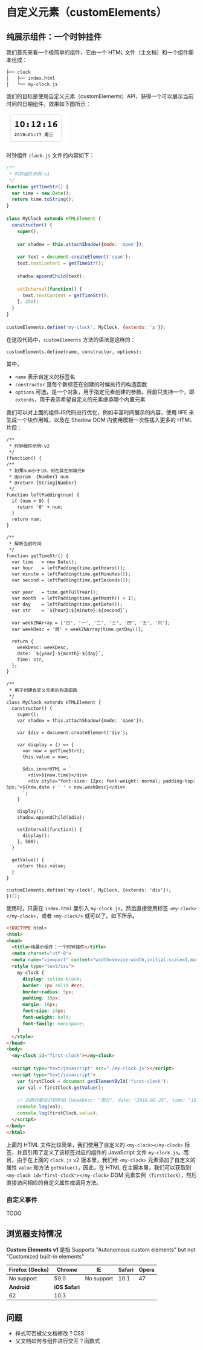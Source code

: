 # 自定义元素（customElements）

## 纯展示组件：一个时钟挂件

我们首先来看一个极简单的组件，它由一个 HTML 文件（主文档）和一个组件脚本组成：

```
├── clock
│   ├── index.html
│   └── my-clock.js
```

我们的目标是使用自定义元素（customElements）API，获得一个可以展示当前时间的日期组件，效果如下图所示：

<img src="./images/clock-text.png" style="width: 160px;" title="时钟挂件效果" />

时钟组件 `clock.js` 文件的内容如下：

```javascript
/**
 * 时钟组件示例-v1
 */
function getTimeStr() {
  var time = new Date();
  return time.toString();
}

class MyClock extends HTMLElement {
  constructor() {
    super();

    var shadow = this.attachShadow({mode: 'open'});

    var text = document.createElement('span');
    text.textContent = getTimeStr();

    shadow.appendChild(text);

    setInterval(function() {
      text.textContent = getTimeStr();
    }, 250);
  }
}

customElements.define('my-clock', MyClock, {extends: 'p'});
```

在这段代码中，`customElements` 方法的语法是这样的：

```
customElements.define(name, constructor, options);
```

其中，

+ `name` 表示自定义的标签名
+ `constructor` 是每个新标签在创建的时候执行的构造函数
+ `options` 可选，是一个对象，用于指定元素创建的参数。目前只支持一个，即 `extends`，用于表示希望自定义的元素继承哪个内置元素


我们可以对上面的组件JS代码进行优化，例如丰富时间展示的内容，使用 IIFE 来生成一个块作用域，以及在 Shadow DOM 内使用模板一次性插入更多的 HTML 片段：

```
/**
 * 时钟组件示例-v2
 */
(function() {
/**
 * 如果num小于10，则在其左侧填充0
 * @param  {Number} num
 * @return {String|Number}
 */
function leftPadding(num) {
  if (num < 9) {
    return '0' + num;
  }
  return num;
}

/**
 * 解析当前时间
 */
function getTimeStr() {
  var time   = new Date();
  var hour   = leftPadding(time.getHours());
  var minute = leftPadding(time.getMinutes());
  var second = leftPadding(time.getSeconds());

  var year   = time.getFullYear();
  var month  = leftPadding(time.getMonth() + 1);
  var day    = leftPadding(time.getDate());
  var str    = `${hour}:${minute}:${second}`;

  var weekZNArray = ['日', '一', '二', '三', '四', '五', '六'];
  var weekDesc = '周' + weekZNArray[time.getDay()];

  return {
    weekDesc: weekDesc,
    date: `${year}-${month}-${day}`,
    time: str,
  };
}

/**
 * 用于创建自定义元素的构造函数
 */
class MyClock extends HTMLElement {
  constructor() {
    super();
    var shadow = this.attachShadow({mode: 'open'});

    var $div = document.createElement('div');

    var display = () => {
      var now = getTimeStr();
      this.value = now;

      $div.innerHTML = `
        <div>${now.time}</div>
        <div style="font-size: 12px; font-weight: normal; padding-top: 5px;">${now.date + ' ' + now.weekDesc}</div>
      `;
    }

    display();
    shadow.appendChild($div);

    setInterval(function() {
      display();
    }, 500);
  }

  getValue() {
    return this.value;
  }
}

customElements.define('my-clock', MyClock, {extends: 'div'});
})();
```

使用时，只需在 `index.html` 里引入 `my-clock.js`，然后直接使用标签 `<my-clock></my-clock>`，或者 `<my-clock/>` 就可以了。如下所示。

```html
<!DOCTYPE html>
<html>
<head>
  <title>纯展示组件：一个时钟挂件</title>
  <meta charset="utf-8">
  <meta name="viewport" content="width=device-width,initial-scale=1,maximum-scale=1">
  <style type="text/css">
    my-clock {
      display: inline-block;
      border: 1px solid #ccc;
      border-radius: 5px;
      padding: 10px;
      margin: 10px;
      font-size: 24px;
      font-weight: bold;
      font-family: monospace;
    }
  </style>
</head>
<body>
  <my-clock id="first-clock"></my-clock>

  <script type="text/javascript" src="./my-clock.js"></script>
  <script type="text/javascript">
    var firstClock = document.getElementById('first-clock');
    var val = firstClock.getValue();

    // 这两行都会打印形如 {weekDesc: "周日", date: "2018-02-25", time: "10:23:02"} 的对象
    console.log(val);
    console.log(firstClock.value);
  </script>
</body>
</html>
```

上面的 HTML 文件比较简单，我们使用了自定义的 `<my-clock></my-clock>` 标签，并且引用了定义了该标签对应的组件的 JavaScript 文件 `my-clock.js`。而且，由于在上面的 `clock.js` v2 版本里，我们给 `<my-clock>` 元素添加了自定义的属性 `value` 和方法 `getValue()`，因此，在 HTML 在主脚本里，我们可以获取到 `<my-clock id="first-clock"></my-clock>` DOM 元素实例（`firstClock`），然后直接访问相应的自定义属性或调用方法。

### 自定义事件

TODO

## 浏览器支持情况

**Custom Elements v1** 是指 Supports "Autonomous custom elements" but not "Customized built-in elements"

| Firefox (Gecko) | Chrome       | IE         | Safari | Opera |
|-----------------|--------------|------------|--------|-------|
| No support      | 59.0         | No support | 10.1   | 47    |
| **Android**     |**iOS Safari**|            |        |       |
| 62              | 10.3         |            |        |       |

## 问题

+ 样式可否被父文档修改？CSS
+ 父文档如何与组件进行交互？函数式


